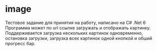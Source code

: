 # image
Тестовое задание для принятия на работу, написано на С# .Net 6
Программа может по url ссылке загружать и отображать картинку.
Поддерживается загрузка нескольких картинок одновременно, остановка загрузки, загрузка всех картинок одной кнопкой и обший прогресс бар.
